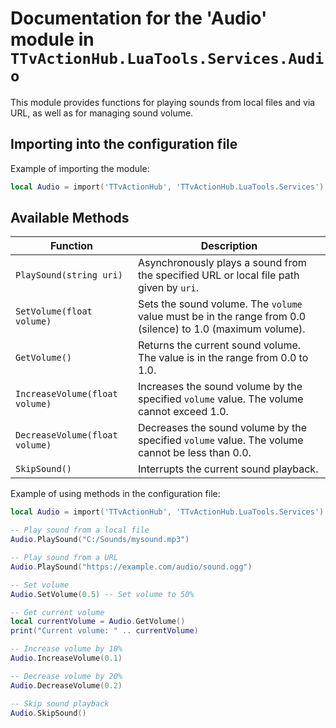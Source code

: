 # Documentation for the 'Audio' module in `TTvActionHub.LuaTools.Services.Audio`

This module provides functions for playing sounds from local files and via URL, as well as for managing sound volume.

## Importing into the configuration file

Example of importing the module:

```lua
local Audio = import('TTvActionHub', 'TTvActionHub.LuaTools.Services').Audio
```

## Available Methods

| Function                       | Description                                                                                                |
| ------------------------------ | ---------------------------------------------------------------------------------------------------------- |
| `PlaySound(string uri)`        | Asynchronously plays a sound from the specified URL or local file path given by `uri`.                     |
| `SetVolume(float volume)`      | Sets the sound volume. The `volume` value must be in the range from 0.0 (silence) to 1.0 (maximum volume). |
| `GetVolume()`                  | Returns the current sound volume. The value is in the range from 0.0 to 1.0.                               |
| `IncreaseVolume(float volume)` | Increases the sound volume by the specified `volume` value. The volume cannot exceed 1.0.                  |
| `DecreaseVolume(float volume)` | Decreases the sound volume by the specified `volume` value. The volume cannot be less than 0.0.            |
| `SkipSound()`                  | Interrupts the current sound playback.                                                                     |

Example of using methods in the configuration file:

```lua
local Audio = import('TTvActionHub', 'TTvActionHub.LuaTools.Services').Audio

-- Play sound from a local file
Audio.PlaySound("C:/Sounds/mysound.mp3")

-- Play sound from a URL
Audio.PlaySound("https://example.com/audio/sound.ogg")

-- Set volume
Audio.SetVolume(0.5) -- Set volume to 50%

-- Get current volume
local currentVolume = Audio.GetVolume()
print("Current volume: " .. currentVolume)

-- Increase volume by 10%
Audio.IncreaseVolume(0.1)

-- Decrease volume by 20%
Audio.DecreaseVolume(0.2)

-- Skip sound playback
Audio.SkipSound()
```
